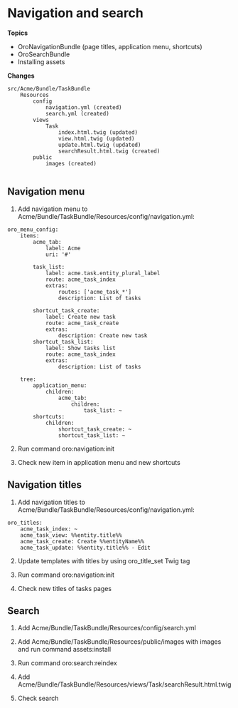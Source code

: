 # Navigation and search

**Topics**

- OroNavigationBundle (page titles, application menu, shortcuts)
- OroSearchBundle
- Installing assets

**Changes**

```
src/Acme/Bundle/TaskBundle
    Resources
        config
            navigation.yml (created)
            search.yml (created)
        views
            Task
                index.html.twig (updated)
                view.html.twig (updated)
                update.html.twig (updated)
                searchResult.html.twig (created)
        public
            images (created)
    
```

## Navigation menu

1. Add navigation menu to Acme/Bundle/TaskBundle/Resources/config/navigation.yml:

  ```
  oro_menu_config:
      items:
          acme_tab:
              label: Acme
              uri: '#'

          task_list:
              label: acme.task.entity_plural_label
              route: acme_task_index
              extras:
                  routes: ['acme_task_*']
                  description: List of tasks

          shortcut_task_create:
              label: Create new task
              route: acme_task_create
              extras:
                  description: Create new task
          shortcut_task_list:
              label: Show tasks list
              route: acme_task_index
              extras:
                  description: List of tasks
  
      tree:
          application_menu:
              children:
                  acme_tab:
                      children:
                          task_list: ~
          shortcuts:
              children:
                  shortcut_task_create: ~
                  shortcut_task_list: ~
  ```

2. Run command oro:navigation:init

3. Check new item in application menu and new shortcuts

## Navigation titles

1. Add navigation titles to Acme/Bundle/TaskBundle/Resources/config/navigation.yml:

  ```
  oro_titles:
      acme_task_index: ~
      acme_task_view: %%entity.title%%
      acme_task_create: Create %%entityName%%
      acme_task_update: %%entity.title%% - Edit
  ```

2. Update templates with titles by using oro_title_set Twig tag

3. Run command oro:navigation:init

4. Check new titles of tasks pages

## Search

1. Add Acme/Bundle/TaskBundle/Resources/config/search.yml

2. Add Acme/Bundle/TaskBundle/Resources/public/images with images and run command assets:install

2. Run command oro:search:reindex

3. Add Acme/Bundle/TaskBundle/Resources/views/Task/searchResult.html.twig

4. Check search

